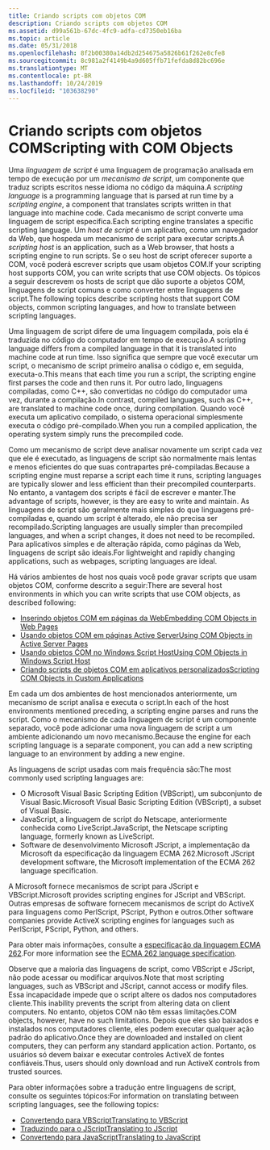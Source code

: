 ```yaml
---
title: Criando scripts com objetos COM
description: Criando scripts com objetos COM
ms.assetid: d99a561b-67dc-4fc9-adfa-cd7350eb16ba
ms.topic: article
ms.date: 05/31/2018
ms.openlocfilehash: 8f2b00380a14db2d254675a5826b61f262e8cfe8
ms.sourcegitcommit: 8c981a2f4149b4a9d605ffb71fefda8d82bc696e
ms.translationtype: MT
ms.contentlocale: pt-BR
ms.lasthandoff: 10/24/2019
ms.locfileid: "103638290"
---
```

# <a name="scripting-with-com-objects"></a><span data-ttu-id="5b166-103">Criando scripts com objetos COM</span><span class="sxs-lookup"><span data-stu-id="5b166-103">Scripting with COM Objects</span></span>

<span data-ttu-id="5b166-104">Uma *linguagem de script* é uma linguagem de programação analisada em tempo de execução por um *mecanismo de script*, um componente que traduz scripts escritos nesse idioma no código da máquina.</span><span class="sxs-lookup"><span data-stu-id="5b166-104">A *scripting language* is a programming language that is parsed at run time by a *scripting engine*, a component that translates scripts written in that language into machine code.</span></span> <span data-ttu-id="5b166-105">Cada mecanismo de script converte uma linguagem de script específica.</span><span class="sxs-lookup"><span data-stu-id="5b166-105">Each scripting engine translates a specific scripting language.</span></span> <span data-ttu-id="5b166-106">Um *host de script* é um aplicativo, como um navegador da Web, que hospeda um mecanismo de script para executar scripts.</span><span class="sxs-lookup"><span data-stu-id="5b166-106">A *scripting host* is an application, such as a Web browser, that hosts a scripting engine to run scripts.</span></span> <span data-ttu-id="5b166-107">Se o seu host de script oferecer suporte a COM, você poderá escrever scripts que usam objetos COM.</span><span class="sxs-lookup"><span data-stu-id="5b166-107">If your scripting host supports COM, you can write scripts that use COM objects.</span></span> <span data-ttu-id="5b166-108">Os tópicos a seguir descrevem os hosts de script que dão suporte a objetos COM, linguagens de script comuns e como converter entre linguagens de script.</span><span class="sxs-lookup"><span data-stu-id="5b166-108">The following topics describe scripting hosts that support COM objects, common scripting languages, and how to translate between scripting languages.</span></span>

<span data-ttu-id="5b166-109">Uma linguagem de script difere de uma linguagem compilada, pois ela é traduzida no código do computador em tempo de execução.</span><span class="sxs-lookup"><span data-stu-id="5b166-109">A scripting language differs from a compiled language in that it is translated into machine code at run time.</span></span> <span data-ttu-id="5b166-110">Isso significa que sempre que você executar um script, o mecanismo de script primeiro analisa o código e, em seguida, executa-o.</span><span class="sxs-lookup"><span data-stu-id="5b166-110">This means that each time you run a script, the scripting engine first parses the code and then runs it.</span></span> <span data-ttu-id="5b166-111">Por outro lado, linguagens compiladas, como C++, são convertidas no código do computador uma vez, durante a compilação.</span><span class="sxs-lookup"><span data-stu-id="5b166-111">In contrast, compiled languages, such as C++, are translated to machine code once, during compilation.</span></span> <span data-ttu-id="5b166-112">Quando você executa um aplicativo compilado, o sistema operacional simplesmente executa o código pré-compilado.</span><span class="sxs-lookup"><span data-stu-id="5b166-112">When you run a compiled application, the operating system simply runs the precompiled code.</span></span>

<span data-ttu-id="5b166-113">Como um mecanismo de script deve analisar novamente um script cada vez que ele é executado, as linguagens de script são normalmente mais lentas e menos eficientes do que suas contrapartes pré-compiladas.</span><span class="sxs-lookup"><span data-stu-id="5b166-113">Because a scripting engine must reparse a script each time it runs, scripting languages are typically slower and less efficient than their precompiled counterparts.</span></span> <span data-ttu-id="5b166-114">No entanto, a vantagem dos scripts é fácil de escrever e manter.</span><span class="sxs-lookup"><span data-stu-id="5b166-114">The advantage of scripts, however, is they are easy to write and maintain.</span></span> <span data-ttu-id="5b166-115">As linguagens de script são geralmente mais simples do que linguagens pré-compiladas e, quando um script é alterado, ele não precisa ser recompilado.</span><span class="sxs-lookup"><span data-stu-id="5b166-115">Scripting languages are usually simpler than precompiled languages, and when a script changes, it does not need to be recompiled.</span></span> <span data-ttu-id="5b166-116">Para aplicativos simples e de alteração rápida, como páginas da Web, linguagens de script são ideais.</span><span class="sxs-lookup"><span data-stu-id="5b166-116">For lightweight and rapidly changing applications, such as webpages, scripting languages are ideal.</span></span>

<span data-ttu-id="5b166-117">Há vários ambientes de host nos quais você pode gravar scripts que usam objetos COM, conforme descrito a seguir:</span><span class="sxs-lookup"><span data-stu-id="5b166-117">There are several host environments in which you can write scripts that use COM objects, as described following:</span></span>

-   [<span data-ttu-id="5b166-118">Inserindo objetos COM em páginas da Web</span><span class="sxs-lookup"><span data-stu-id="5b166-118">Embedding COM Objects in Web Pages</span></span>](embedding-com-objects-in-web-pages.md)
-   [<span data-ttu-id="5b166-119">Usando objetos COM em páginas Active Server</span><span class="sxs-lookup"><span data-stu-id="5b166-119">Using COM Objects in Active Server Pages</span></span>](using-com-objects-in-active-server-pages.md)
-   [<span data-ttu-id="5b166-120">Usando objetos COM no Windows Script Host</span><span class="sxs-lookup"><span data-stu-id="5b166-120">Using COM Objects in Windows Script Host</span></span>](using-com-objects-in-windows-script-host.md)
-   [<span data-ttu-id="5b166-121">Criando scripts de objetos COM em aplicativos personalizados</span><span class="sxs-lookup"><span data-stu-id="5b166-121">Scripting COM Objects in Custom Applications</span></span>](scripting-com-objects-in-custom-applications.md)

<span data-ttu-id="5b166-122">Em cada um dos ambientes de host mencionados anteriormente, um mecanismo de script analisa e executa o script.</span><span class="sxs-lookup"><span data-stu-id="5b166-122">In each of the host environments mentioned preceding, a scripting engine parses and runs the script.</span></span> <span data-ttu-id="5b166-123">Como o mecanismo de cada linguagem de script é um componente separado, você pode adicionar uma nova linguagem de script a um ambiente adicionando um novo mecanismo.</span><span class="sxs-lookup"><span data-stu-id="5b166-123">Because the engine for each scripting language is a separate component, you can add a new scripting language to an environment by adding a new engine.</span></span>

<span data-ttu-id="5b166-124">As linguagens de script usadas com mais frequência são:</span><span class="sxs-lookup"><span data-stu-id="5b166-124">The most commonly used scripting languages are:</span></span>

-   <span data-ttu-id="5b166-125">O Microsoft Visual Basic Scripting Edition (VBScript), um subconjunto de Visual Basic.</span><span class="sxs-lookup"><span data-stu-id="5b166-125">Microsoft Visual Basic Scripting Edition (VBScript), a subset of Visual Basic.</span></span>
-   <span data-ttu-id="5b166-126">JavaScript, a linguagem de script do Netscape, anteriormente conhecida como LiveScript.</span><span class="sxs-lookup"><span data-stu-id="5b166-126">JavaScript, the Netscape scripting language, formerly known as LiveScript.</span></span>
-   <span data-ttu-id="5b166-127">Software de desenvolvimento Microsoft JScript, a implementação da Microsoft da especificação da linguagem ECMA 262.</span><span class="sxs-lookup"><span data-stu-id="5b166-127">Microsoft JScript development software, the Microsoft implementation of the ECMA 262 language specification.</span></span>

<span data-ttu-id="5b166-128">A Microsoft fornece mecanismos de script para JScript e VBScript.</span><span class="sxs-lookup"><span data-stu-id="5b166-128">Microsoft provides scripting engines for JScript and VBScript.</span></span> <span data-ttu-id="5b166-129">Outras empresas de software fornecem mecanismos de script do ActiveX para linguagens como PerlScript, PScript, Python e outros.</span><span class="sxs-lookup"><span data-stu-id="5b166-129">Other software companies provide ActiveX scripting engines for languages such as PerlScript, PScript, Python, and others.</span></span>

<span data-ttu-id="5b166-130">Para obter mais informações, consulte a [especificação da linguagem ECMA 262](https://www.ecma-international.org/publications/standards/Ecma-262.htm).</span><span class="sxs-lookup"><span data-stu-id="5b166-130">For more information see the [ECMA 262 language specification](https://www.ecma-international.org/publications/standards/Ecma-262.htm).</span></span>

<span data-ttu-id="5b166-131">Observe que a maioria das linguagens de script, como VBScript e JScript, não pode acessar ou modificar arquivos.</span><span class="sxs-lookup"><span data-stu-id="5b166-131">Note that most scripting languages, such as VBScript and JScript, cannot access or modify files.</span></span> <span data-ttu-id="5b166-132">Essa incapacidade impede que o script altere os dados nos computadores cliente.</span><span class="sxs-lookup"><span data-stu-id="5b166-132">This inability prevents the script from altering data on client computers.</span></span> <span data-ttu-id="5b166-133">No entanto, objetos COM não têm essas limitações.</span><span class="sxs-lookup"><span data-stu-id="5b166-133">COM objects, however, have no such limitations.</span></span> <span data-ttu-id="5b166-134">Depois que eles são baixados e instalados nos computadores cliente, eles podem executar qualquer ação padrão do aplicativo.</span><span class="sxs-lookup"><span data-stu-id="5b166-134">Once they are downloaded and installed on client computers, they can perform any standard application action.</span></span> <span data-ttu-id="5b166-135">Portanto, os usuários só devem baixar e executar controles ActiveX de fontes confiáveis.</span><span class="sxs-lookup"><span data-stu-id="5b166-135">Thus, users should only download and run ActiveX controls from trusted sources.</span></span>

<span data-ttu-id="5b166-136">Para obter informações sobre a tradução entre linguagens de script, consulte os seguintes tópicos:</span><span class="sxs-lookup"><span data-stu-id="5b166-136">For information on translating between scripting languages, see the following topics:</span></span>

-   [<span data-ttu-id="5b166-137">Convertendo para VBScript</span><span class="sxs-lookup"><span data-stu-id="5b166-137">Translating to VBScript</span></span>](translating-to-vbscript.md)
-   [<span data-ttu-id="5b166-138">Traduzindo para o JScript</span><span class="sxs-lookup"><span data-stu-id="5b166-138">Translating to JScript</span></span>](translating-to-jscript.md)
-   [<span data-ttu-id="5b166-139">Convertendo para JavaScript</span><span class="sxs-lookup"><span data-stu-id="5b166-139">Translating to JavaScript</span></span>](translating-to-javascript.md)

 

 




